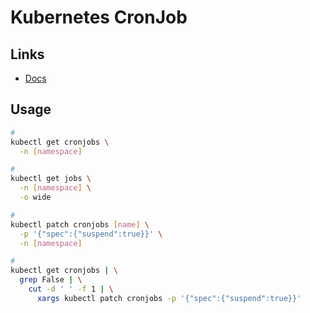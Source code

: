 # Kubernetes CronJob

## Links

- [Docs](https://kubernetes.io/docs/concepts/workloads/controllers/cron-jobs/)

## Usage

```sh
#
kubectl get cronjobs \
  -n [namespace]

#
kubectl get jobs \
  -n [namespace] \
  -o wide

#
kubectl patch cronjobs [name] \
  -p '{"spec":{"suspend":true}}' \
  -n [namespace]

#
kubectl get cronjobs | \
  grep False | \
    cut -d ' ' -f 1 | \
      xargs kubectl patch cronjobs -p '{"spec":{"suspend":true}}'
```
